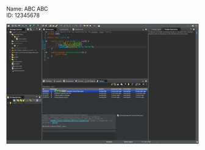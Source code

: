 Name: ABC ABC  
ID: 12345678  

![Screenshot](https://github.com/VeronicaSuen422/comp3111-lab1-2021f/blob/master/image.png)

